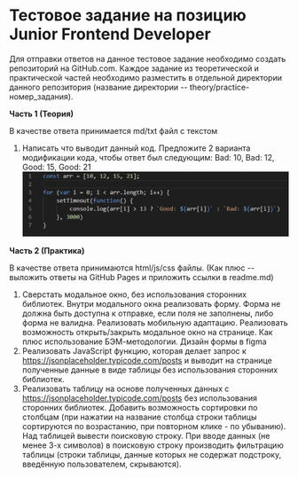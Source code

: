 # Тестовое задание на позицию Junior Frontend Developer

Для отправки ответов на данное тестовое задание необходимо создать репозиторий на GitHub.com. Каждое задание из теоретической и практической частей необходимо разместить в отдельной директории данного репозитория (название директории -- theory/practice-номер_задания).


**Часть 1 (Теория)**

В качестве ответа принимается md/txt файл с текстом

1. Написать что выводит данный код. Предложите 2 варианта модификации кода, чтобы ответ был следующим: Bad: 10, Bad: 12, Good: 15, Good: 21
![Иллюстрация к проекту](https://github.com/Kiokoshinkai/task_from_UniBase/blob/main/img.jpg?raw=true)

**Часть 2 (Практика)**

В качестве ответа принимаются html/js/css файлы. (Как плюс -- выложить ответы на GitHub Pages и приложить ссылки в readme.md)

1. Сверстать модальное окно, без использования сторонних библиотек. Внутри модального окна реализовать форму. Форма не должна быть доступна к отправке, если поля не заполнены, либо форма не валидна. Реализовать мобильную адаптацию. Реализовать возможность открыть/закрыть модальное окно на странице. Как плюс использование БЭМ-методологии. Дизайн формы в figma
2. Реализовать JavaScript функцию, которая делает запрос к https://jsonplaceholder.typicode.com/posts и выводит на странице полученные данные в виде таблицы без использования сторонних библиотек.
3. Реализовать таблицу на основе полученных данных с https://jsonplaceholder.typicode.com/posts без использования сторонних библиотек. Добавить возможность сортировки по столбцам (при нажатии на название столбца строки таблицы сортируются по возрастанию, при повторном клике - по убыванию). Над таблицей вывести поисковую строку. При вводе данных (не менее 3-х символов) в поисковую строку производить фильтрацию таблицы (строки таблицы, данные которых не содержат подстроку, введённую пользователем, скрываются).
